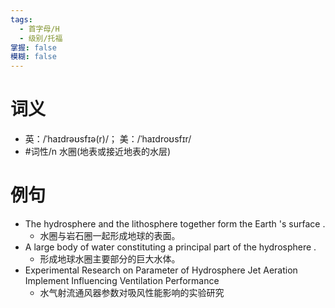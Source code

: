 ```yaml
---
tags:
  - 首字母/H
  - 级别/托福
掌握: false
模糊: false
---
```

# 词义
- 英：/ˈhaɪdrəʊsfɪə(r)/； 美：/ˈhaɪdroʊsfɪr/
- #词性/n  水圈(地表或接近地表的水层)
# 例句
- The hydrosphere and the lithosphere together form the Earth 's surface .
	- 水圈与岩石圈一起形成地球的表面。
- A large body of water constituting a principal part of the hydrosphere .
	- 形成地球水圈主要部分的巨大水体。
- Experimental Research on Parameter of Hydrosphere Jet Aeration Implement Influencing Ventilation Performance
	- 水气射流通风器参数对吸风性能影响的实验研究
